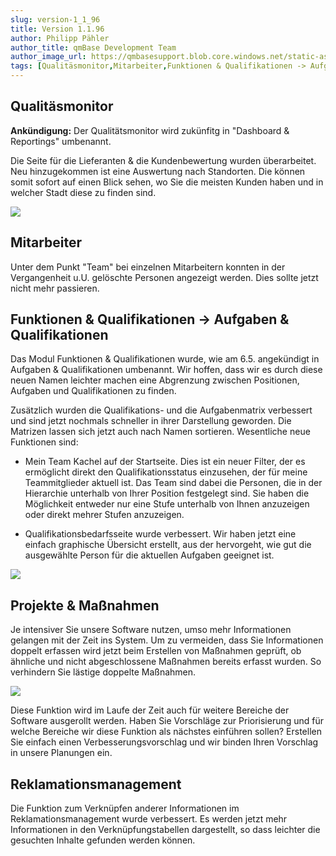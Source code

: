 ```yaml
---
slug: version-1_1_96
title: Version 1.1.96
author: Philipp Pähler
author_title: qmBase Development Team
author_image_url: https://qmbasesupport.blob.core.windows.net/static-assets/img/persons/paehler_round.png
tags: [Qualitäsmonitor,Mitarbeiter,Funktionen & Qualifikationen -> Aufgaben & Qualifikationen,Projekte & Maßnahmen,Reklamationsmanagement,Changelog]
---
```

## Qualitäsmonitor

**Ankündigung:** Der Qualitätsmonitor wird zukünfitg in "Dashboard & Reportings" umbenannt.

Die Seite für die Lieferanten & die Kundenbewertung wurden überarbeitet. Neu hinzugekommen ist eine Auswertung nach Standorten. Die können somit sofort auf einen Blick sehen, wo Sie die meisten Kunden haben und in welcher Stadt diese zu finden sind.

![](https://caqadmin.blob.core.windows.net/releasenotes/81-images/mceclip2.png)

## Mitarbeiter

Unter dem Punkt "Team" bei einzelnen Mitarbeitern konnten in der Vergangenheit u.U. gelöschte Personen angezeigt werden. Dies sollte jetzt nicht mehr passieren.

## Funktionen & Qualifikationen -> Aufgaben & Qualifikationen

Das Modul Funktionen & Qualifikationen wurde, wie am 6.5. angekündigt in Aufgaben & Qualifikationen umbenannt. Wir hoffen, dass wir es durch diese neuen Namen leichter machen eine Abgrenzung zwischen Positionen, Aufgaben und Qualifikationen zu finden.

Zusätzlich wurden die Qualifikations- und die Aufgabenmatrix verbessert und sind jetzt nochmals schneller in ihrer Darstellung geworden. Die Matrizen lassen sich jetzt auch nach Namen sortieren. Wesentliche neue Funktionen sind:

*   Mein Team Kachel auf der Startseite. Dies ist ein neuer Filter, der es ermöglicht direkt den Qualifikationsstatus einzusehen, der für meine Teammitglieder aktuell ist. Das Team sind dabei die Personen, die in der Hierarchie unterhalb von Ihrer Position festgelegt sind. Sie haben die Möglichkeit entweder nur eine Stufe unterhalb von Ihnen anzuzeigen oder direkt mehrer Stufen anzuzeigen.

*   Qualifikationsbedarfsseite wurde verbessert. Wir haben jetzt eine einfach graphische Übersicht erstellt, aus der hervorgeht, wie gut die ausgewählte Person für die aktuellen Aufgaben geeignet ist.

![](https://caqadmin.blob.core.windows.net/releasenotes/81-images/mceclip1.png)

## Projekte & Maßnahmen

Je intensiver Sie unsere Software nutzen, umso mehr Informationen gelangen mit der Zeit ins System. Um zu vermeiden, dass Sie Informationen doppelt erfassen wird jetzt beim Erstellen von Maßnahmen geprüft, ob ähnliche und nicht abgeschlossene Maßnahmen bereits erfasst wurden. So verhindern Sie lästige doppelte Maßnahmen.

![](https://caqadmin.blob.core.windows.net/releasenotes/81-images/mceclip0.gif)

Diese Funktion wird im Laufe der Zeit auch für weitere Bereiche der Software ausgerollt werden. Haben Sie Vorschläge zur Priorisierung und für welche Bereiche wir diese Funktion als nächstes einführen sollen? Erstellen Sie einfach einen Verbesserungsvorschlag und wir binden Ihren Vorschlag in unsere Planungen ein.

## Reklamationsmanagement

Die Funktion zum Verknüpfen anderer Informationen im Reklamationsmanagement wurde verbessert. Es werden jetzt mehr Informationen in den Verknüpfungstabellen dargestellt, so dass leichter die gesuchten Inhalte gefunden werden können.